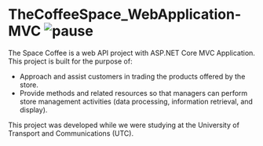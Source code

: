# TheCoffeeSpace_WebApplication-MVC ![pause](https://img.shields.io/badge/build-pause-yellow)



The Space Coffee is a web API project with ASP.NET Core MVC Application. This project is built for the purpose of:
- Approach and assist customers in trading the products offered by the store.
- Provide methods and related resources so that managers can perform store management activities (data processing, information retrieval, and display).

This project was developed while we were studying at the University of Transport and Communications (UTC).
